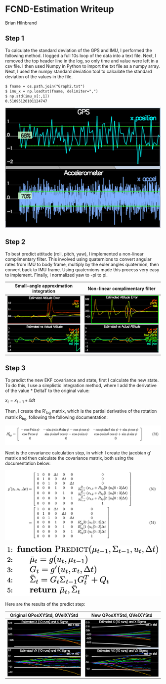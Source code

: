 # FCND-Estimation Writeup #
Brian Hilnbrand

## Step 1 ##
To calculate the standard deviation of the GPS and IMU, I performed the following method. I logged a full 10s loop of the data into a text file. Next, I removed the top header line in the log, so only time and value were left in a csv file. I then used Numpy in Python to import the txt file as a numpy array. Next, I used the numpy standard deviation tool to calculate the standard deviation of the values in the file.
```
$ fname = os.path.join("Graph2.txt")
$ imu_x = np.loadtxt(fname, delimiter=",")
$ np.std(imu_x[:,1])
0.51095120101124747
```
![Standard Deviation](./std.png?raw=true "Standard Deviation")

## Step 2 ##
To best predict attitude (roll, pitch, yaw), I implemented a non-linear complimentary filter. This involved using quaternions to convert angular rates from IMU to body frame, multiply by the euler angles quaternion, then convert back to IMU frame. Using quaternions made this process very easy to implement. Finally, I normalized yaw to -pi to pi.

Small-angle approximation integration             |  Non-linear complimentary filter
:-------------------------:|:-------------------------:
![](./small-angle_approximation_integration.png)  |  ![](non-linear_complimentary_filter.png)

## Step 3 ##
To predict the new EKF covariance and state, first I calculate the new state. To do this, I use a simplistic integration method, where I add the derivative of the value * DeltaT to the original value:

$x_t = x_{t-1} + \dot xdt$

Then, I create the R'<sub>bg</sub> matrix, which is the partial derivative of the rotation matrix R<sub>bg</sub>, following the following documentation:

![R Prime](./r_prime.png?raw=true "R Prime")

Next is the covariance calculation step, in which I create the jacobian g' matrix and then calculate the covariance matrix, both using the documentation below:

![g Prime](./g_prime.png?raw=true "g Prime")

![EKF predict](./predict.png?raw=true "EKF predict")

Here are the results of the predict step:

Original QPosXYStd, QVelXYStd             |  New QPosXYStd, QVelXYStd
:-------------------------:|:-------------------------:
![](./QPosXYStd_old.png)  |  ![](QPosXYStd_new.png)
